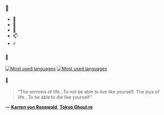 ### 👋

- 🔭
- 🌱
- 💬
- 📫
- ⚡

#### 🧏

[![Most used languages](https://github-readme-stats-aynah.vercel.app/api/top-langs/?username=aynh&theme=solarized-dark&langs_count=6&layout=compact&hide_title=true)](https://github.com/anuraghazra/github-readme-stats#gh-dark-mode-only)
[![Most used languages](https://github-readme-stats-aynah.vercel.app/api/top-langs/?username=aynh&theme=solarized-light&langs_count=6&layout=compact&hide_title=true)](https://github.com/anuraghazra/github-readme-stats#gh-light-mode-only)

#### 💬

> "The sorrows of life...To not be able to live like yourself. The joys of life...To be able to die like yourself."

&mdash; [**Karren von Rosewald**](https://myanimelist.net/character.php?q=Karren%20von%20Rosewald&cat=character), [**Tokyo Ghoul:re**](https://myanimelist.net/search/all?q=Tokyo%20Ghoul%3Are&cat=all)
